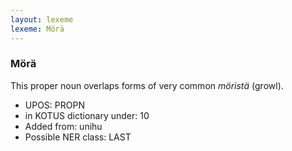 ```yaml
---
layout: lexeme
lexeme: Mörä
---
```


###  Mörä

This proper noun overlaps forms of very common *möristä* (growl).
* UPOS:  PROPN
* in KOTUS dictionary under:  10
* Added from:  unihu
* Possible NER class:  LAST

